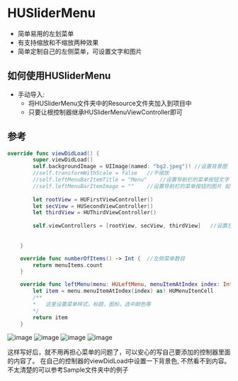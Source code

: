 HUSliderMenu
==============
* 简单易用的左划菜单
* 有支持缩放和不缩放两种效果
* 简单定制自己的左侧菜单，可设置文字和图片

如何使用HUSliderMenu
-------------------
* 手动导入:
	* 将HUSliderMenu文件夹中的Resource文件夹加入到项目中
	* 只要让根控制器继承HUSliderMenuViewController即可

参考
-----

```Swift
override func viewDidLoad() {
        super.viewDidLoad()
        self.backgroundImage = UIImage(named: "bg2.jpeg")! //设置背景图
        //self.transformWithScale = false	//不缩放
        //self.leftMenuBarItemTitle = "Menu"	//设置导航栏的菜单按钮文字
        //self.leftMenuBarItemImage = ""	//设置导航栏的菜单按钮的图片	如果不设置，会使用默认的
        
        let rootView = HUFirstViewController()
        let secView = HUSecondViewController()
        let thirdView = HUThirdViewController()
        
        self.viewControllers = [rootView, secView, thirdView]   //设置左侧所有要显示的控制器，不要添加NavigationViewcontroller
        
       
    }

    override func numberOfItems() -> Int {	//左侧菜单数目
        return menuItems.count
    }

    override func leftMenu(menu: HULeftMenu, menuItemAtIndex index: Int) -> AnyObject {
        let item = menu.menuItemAtIndex(index) as! HUMenuItenCell
        /**
		*	这里设置菜单样式，标题，图标，选中颜色等
        */
        return item
    }
```
![image](https://github.com/hujewelz/HUSliderMenu/raw/master/screenshots/1.jpg)
![image](https://github.com/hujewelz/HUSliderMenu/raw/master/screenshots/2.jpg)
![image](https://github.com/hujewelz/HUSliderMenu/raw/master/screenshots/3.jpg)
![image](https://github.com/hujewelz/HUSliderMenu/raw/master/screenshots/4.jpg)


这样写好后，就不用再担心菜单的问题了，可以安心的写自己要添加的控制器里面的内容了。
在自己的控制器的viewDidLoad中设置一下背景色, 不然看不到内容。
不太清楚的可以参考Sample文件夹中的例子

